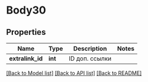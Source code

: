 # Body30

## Properties
Name | Type | Description | Notes
------------ | ------------- | ------------- | -------------
**extralink_id** | **int** | ID доп. ссылки | 

[[Back to Model list]](../README.md#documentation-for-models) [[Back to API list]](../README.md#documentation-for-api-endpoints) [[Back to README]](../README.md)


